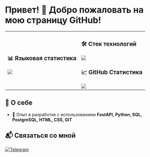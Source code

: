 # Привет! 👋 Добро пожаловать на мою страницу GitHub!

<table>
  <tr>
    <td>

  <h3>📊 Языковая статистика</h3>
<img src="https://github-profile-summary-cards.vercel.app/api/cards/repos-per-language?username=Sonic11-stack&theme=dark" />
 </td>
 <td>


  <h3>🛠️ Стек технологий</h3>
  <img src="https://skillicons.dev/icons?i=fastapi,python,postgres,html,css&theme=dark" />

  <h3>📈 GitHub Статистика</h3>
  <img src="https://github-readme-stats.vercel.app/api?username=Sonic11-stack&show_icons=true&theme=dark&count_private=true" />

  </td>
  </tr>
</table>

## 📌 О себе

- 🎯 Опыт в разработке с использованием **FastAPI, Python, SQL, PostgreSQL, HTML, CSS, GIT**

## 📬 Связаться со мной

[![Telegram](https://img.shields.io/badge/Telegram-%40Мой_ТГ-0088cc?style=flat&logo=telegram&logoColor=white)](https://t.me/Fetyper)
